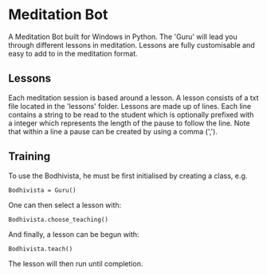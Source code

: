 # Meditation Bot
A Meditation Bot built for Windows in Python. The 'Guru' will lead you through different lessons in meditation. Lessons are fully customisable and easy to add to in the meditation format.

## Lessons
Each meditation session is based around a lesson. A lesson consists of a txt file located in the 'lessons' folder. Lessons are made up of lines. Each line contains a string to be read to the student which is optionally prefixed with a integer which represents the length of the pause to follow the line. Note that within a line a pause can be created by using a comma (',').

## Training
To use the Bodhivista, he must be first initialised by creating a class, e.g.
 ```
Bodhivista = Guru()
```
One can then select a lesson with:
```
Bodhivista.choose_teaching()
```
And finally, a lesson can be begun with:
```
Bodhivista.teach()
```
The lesson will then run until completion.
